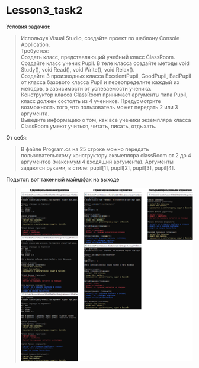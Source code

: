 # Lesson3_task2
Условия задачки:
>Используя Visual Studio, создайте проект по шаблону Console Application.  
Требуется:  
Создать класс, представляющий учебный класс ClassRoom.  
Создайте класс ученик Pupil.  В теле класса создайте методы void Study(), void Read(), void Write(), void Relax().  
Создайте 3 производных класса ExcelentPupil, GoodPupil, BadPupil  от класса базового класса Pupil и переопределите каждый из методов, в зависимости от успеваемости ученика.   
Конструктор класса ClassRoom принимает аргументы типа Pupil, класс должен состоять из 4 учеников. 
Предусмотрите возможность того, что пользователь может передать 2 или 3 аргумента.  
Выведите информацию о том, как все ученики экземпляра класса ClassRoom умеют учиться, читать, писать, отдыхать.

От себя:
>В файле Program.cs на 25 строке можно передать пользовательскому конструктору экзмепляра classRoom от 2 до 4 аргументов (максимум 4 входящий аргумента). Аргументы задаются руками, в стиле: pupil[1], pupil[2], pupil[3], pupil[4]. 

Подытог: вот такенный майндфак на выходе
>![](Task2/Program_output.png)
